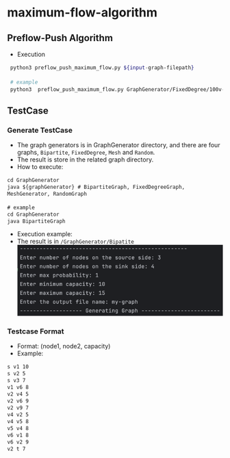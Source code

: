 # maximum-flow-algorithm

## Preflow-Push Algorithm
- Execution
```bash
 python3 preflow_push_maximum_flow.py ${input-graph-filepath}
 
 # example
 python3  preflow_push_maximum_flow.py GraphGenerator/FixedDegree/100v-5out-25min-200max.txt
```

## TestCase
### Generate TestCase
- The graph generators is in GraphGenerator directory, and there are four graphs, `Bipartite`, `FixedDegree`, `Mesh` and `Random`.
- The result is store in the related graph directory.
- How to execute:
```
cd GraphGenerator 
java ${graphGenerator} # BipartiteGraph, FixedDegreeGraph, MeshGenerator, RandomGraph

# example
cd GraphGenerator 
java BipartiteGraph
```
- Execution example:
- The result is in `/GraphGenerator/Bipatite`
![img.png](img.png)

### Testcase Format
- Format: (node1, node2, capacity)
- Example:
```
s v1 10
s v2 5
s v3 7
v1 v6 8
v2 v4 5
v2 v6 9
v2 v9 7
v4 v2 5
v4 v5 8
v5 v4 8
v6 v1 8
v6 v2 9
v2 t 7
```